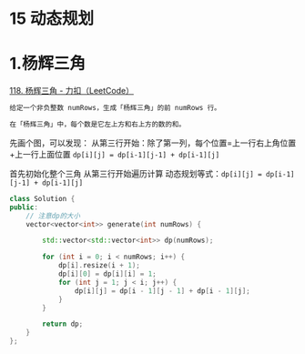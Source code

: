 # 15 动态规划

# 1.杨辉三角

[118. 杨辉三角 - 力扣（LeetCode）](https://leetcode.cn/problems/pascals-triangle/description/)

```C++
给定一个非负整数 numRows，生成「杨辉三角」的前 numRows 行。

在「杨辉三角」中，每个数是它左上方和右上方的数的和。
```

先画个图，可以发现： 从第三行开始：除了第一列，每个位置=上一行右上角位置+上一行上面位置 `dp[i][j] = dp[i-1][j-1] + dp[i-1][j]`

首先初始化整个三角 从第三行开始遍历计算 动态规划等式：`dp[i][j] = dp[i-1][j-1] + dp[i-1][j]`

```C++
class Solution {
public:
    // 注意dp的大小
    vector<vector<int>> generate(int numRows) {

        std::vector<std::vector<int>> dp(numRows);

        for (int i = 0; i < numRows; i++) {
            dp[i].resize(i + 1);
            dp[i][0] = dp[i][i] = 1;
            for (int j = 1; j < i; j++) {
                dp[i][j] = dp[i - 1][j - 1] + dp[i - 1][j];
            }
        }

        return dp;
    }
};
```

